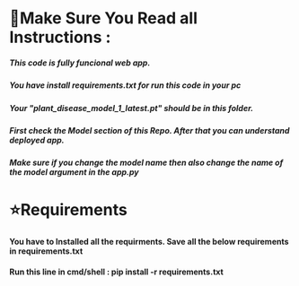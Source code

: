 # 🌟Make Sure You Read all Instructions :

##### This code is fully funcional web app.

##### You have install requirements.txt for run this code in your pc

##### Your "plant_disease_model_1_latest.pt" should be in this folder.

##### First check the Model section of this Repo. After that you can understand deployed app.

##### Make sure if you change the model name then also change the name of the model argument in the app.py


# ⭐Requirements 
#### You have to Installed all the requirments. Save all the below requirements in requirements.txt
#### Run this line in cmd/shell :  pip install -r requirements.txt
